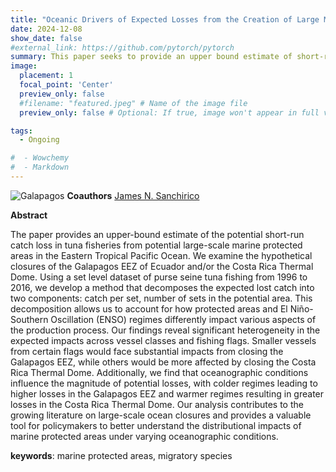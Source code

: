 ```yaml
---
title: "Oceanic Drivers of Expected Losses from the Creation of Large Marine Protected Areas in the Eastern Tropical Pacific Ocean on Commercial Tuna Fleets"
date: 2024-12-08
show_date: false
#external_link: https://github.com/pytorch/pytorch
summary: This paper seeks to provide an upper bound estimate of short-run catch losses induced by potential expansions of no-take marine protected areas in the EPO.
image:
  placement: 1
  focal_point: 'Center'
  preview_only: false
  #filename: "featured.jpeg" # Name of the image file
  preview_only: false # Optional: If true, image won't appear in full view

tags:
  - Ongoing

#  - Wowchemy
#  - Markdown
---
```

![Galapagos](/images/etpospecies.png "Marine migratory species connectivity in the Eastern Tropical Pacific ocean (Migramar).")
__Coauthors__
[James N. Sanchirico](https://jamesnsanchirico.com/)

__Abstract__

The paper provides an upper-bound estimate of the potential short-run catch loss in tuna fisheries from potential large-scale marine protected areas in the Eastern Tropical Pacific Ocean. We examine the hypothetical closures of the Galapagos EEZ of Ecuador and/or the Costa Rica Thermal Dome. Using a set level dataset of purse seine tuna fishing from 1996 to 2016, we  develop a method that decomposes the expected lost catch into two components: catch per set, number of sets in the potential area. This decomposition allows us to account for how protected areas and El Niño-Southern Oscillation (ENSO) regimes differently impact various aspects of the production process. Our findings reveal significant heterogeneity in the expected impacts across vessel classes and fishing flags. Smaller vessels from certain flags would face substantial impacts from closing the Galapagos EEZ, while others would be more affected by closing the Costa Rica Thermal Dome. Additionally, we find that oceanographic conditions influence the magnitude of potential losses, with colder regimes leading to higher losses in the Galapagos EEZ and warmer regimes resulting in greater losses in the Costa Rica Thermal Dome. Our analysis contributes to the growing literature on large-scale ocean closures and provides a valuable tool for policymakers to better understand the distributional impacts of marine protected areas under varying oceanographic conditions.


__keywords__: marine protected areas, migratory species


<!--more-->
